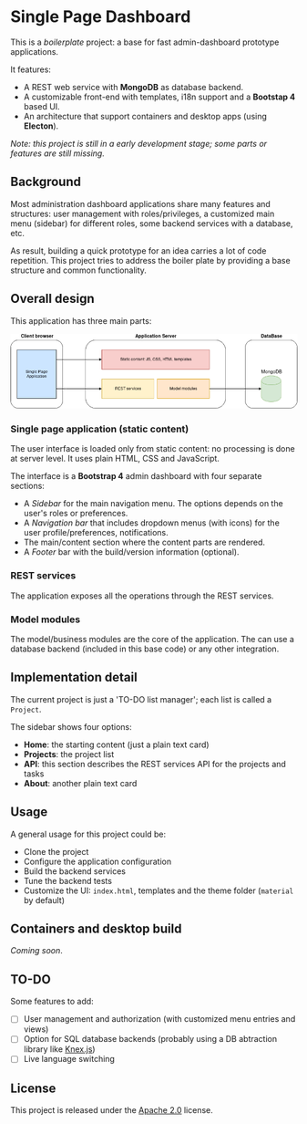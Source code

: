 # Single Page Dashboard

This is a *boilerplate* project: a base for fast admin-dashboard prototype
applications.

It features:

- A REST web service with **MongoDB** as database backend.
- A customizable front-end with templates, i18n support and a **Bootstap 4**
  based UI.
- An architecture that support containers and desktop apps (using **Electon**).

*Note: this project is still in a early development stage; some parts or
features are still missing.*

## Background

Most administration dashboard applications share many features and structures:
user management with roles/privileges, a customized main menu (sidebar) for
different roles, some backend services with a database, etc.

As result, building a quick prototype for an idea carries a lot of code
repetition. This project tries to address the boiler plate by providing a base
structure and common functionality.

## Overall design

This application has three main parts:

![Overall design](docs/spa-overview.png)

### Single page application (static content)

The user interface is loaded only from static content: no processing is done
at server level. It uses plain HTML, CSS and JavaScript.

The interface is a **Bootstrap 4** admin dashboard with four separate
sections:

- A *Sidebar* for the main navigation menu. The options depends on the user's
  roles or preferences.
- A *Navigation bar* that includes dropdown menus (with icons) for the user
  profile/preferences, notifications.
- The main/content section where the content parts are rendered.
- A *Footer* bar with the build/version information (optional).

### REST services

The application exposes all the operations through the REST services.

### Model modules

The model/business modules are the core of the application. The can use a
database backend (included in this base code) or any other integration.

## Implementation detail

The current project is just a 'TO-DO list manager'; each list is called a
`Project`.

The sidebar shows four options:

- **Home**: the starting content (just a plain text card)
- **Projects**: the project list
- **API**: this section describes the REST services API for the projects
  and tasks
- **About**: another plain text card

## Usage

A general usage for this project could be:

- Clone the project
- Configure the application configuration
- Build the backend services
- Tune the backend tests
- Customize the UI: `index.html`, templates and the theme folder (`material` by default)

## Containers and desktop build

*Coming soon*.

## TO-DO

Some features to add:

- [ ] User management and authorization (with customized menu entries and
  views)
- [ ] Option for SQL database backends (probably using a DB abtraction
  library like [Knex.js](http://knexjs.org/))
- [ ] Live language switching

## License

This project is released under the [Apache 2.0](https://www.apache.org/licenses/LICENSE-2.0)
license.
